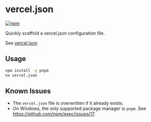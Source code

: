 # vercel.json

[![npm](https://img.shields.io/npm/v/vercel.json/latest)](https://www.npmjs.com/package/vercel.json)

Quickly scaffold a vercel.json configuration file.

See [vercel.json](src/vercel.json)

## Usage

```bash
npm install -g pnpm
nx vercel.json
```

## Known Issues

* The `vercel.json` file is overwritten if it already exists.
* On Windows, the only supported package manager is `pnpm`. See <https://github.com/npm/exec/issues/17>.
